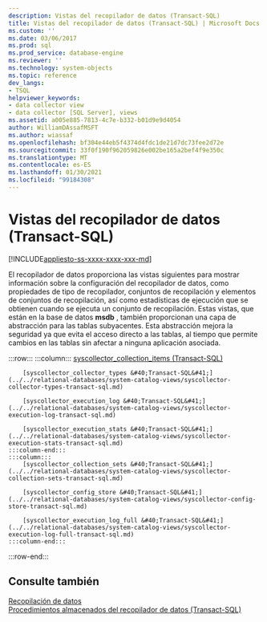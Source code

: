 ```yaml
---
description: Vistas del recopilador de datos (Transact-SQL)
title: Vistas del recopilador de datos (Transact-SQL) | Microsoft Docs
ms.custom: ''
ms.date: 03/06/2017
ms.prod: sql
ms.prod_service: database-engine
ms.reviewer: ''
ms.technology: system-objects
ms.topic: reference
dev_langs:
- TSQL
helpviewer_keywords:
- data collector view
- data collector [SQL Server], views
ms.assetid: a005e885-7813-4c7e-b332-b01d9e9d4054
author: WilliamDAssafMSFT
ms.author: wiassaf
ms.openlocfilehash: bf304e44eb5f4374d4fdc1de21d7dc73fee2d72e
ms.sourcegitcommit: 33f0f190f962059826e002be165a2bef4f9e350c
ms.translationtype: MT
ms.contentlocale: es-ES
ms.lasthandoff: 01/30/2021
ms.locfileid: "99184308"
---
```

# <a name="data-collector-views-transact-sql"></a>Vistas del recopilador de datos (Transact-SQL)
[!INCLUDE[appliesto-ss-xxxx-xxxx-xxx-md](../../includes/appliesto-ss-xxxx-xxxx-xxx-md.md)]

  El recopilador de datos proporciona las vistas siguientes para mostrar información sobre la configuración del recopilador de datos, como propiedades de tipo de recopilador, conjuntos de recopilación y elementos de conjuntos de recopilación, así como estadísticas de ejecución que se obtienen cuando se ejecuta un conjunto de recopilación. Estas vistas, que están en la base de datos **msdb** , también proporcionan una capa de abstracción para las tablas subyacentes. Esta abstracción mejora la seguridad ya que evita el acceso directo a las tablas, al tiempo que permite cambios en las tablas sin afectar a ninguna aplicación asociada.  

:::row:::
    :::column:::
        [syscollector_collection_items &#40;Transact-SQL&#41;](../../relational-databases/system-catalog-views/syscollector-collection-items-transact-sql.md)
        
        [syscollector_collector_types &#40;Transact-SQL&#41;](../../relational-databases/system-catalog-views/syscollector-collector-types-transact-sql.md)
        
        [syscollector_execution_log &#40;Transact-SQL&#41;](../../relational-databases/system-catalog-views/syscollector-execution-log-transact-sql.md)
        
        [syscollector_execution_stats &#40;Transact-SQL&#41;](../../relational-databases/system-catalog-views/syscollector-execution-stats-transact-sql.md)
    :::column-end:::
    :::column:::
        [syscollector_collection_sets &#40;Transact-SQL&#41;](../../relational-databases/system-catalog-views/syscollector-collection-sets-transact-sql.md)
        
        [syscollector_config_store &#40;Transact-SQL&#41;](../../relational-databases/system-catalog-views/syscollector-config-store-transact-sql.md)
        
        [syscollector_execution_log_full &#40;Transact-SQL&#41;](../../relational-databases/system-catalog-views/syscollector-execution-log-full-transact-sql.md)
    :::column-end:::
:::row-end:::
  
## <a name="see-also"></a>Consulte también  
 [Recopilación de datos](../../relational-databases/data-collection/data-collection.md)   
 [Procedimientos almacenados del recopilador de datos &#40;Transact-SQL&#41;](../../relational-databases/system-stored-procedures/data-collector-stored-procedures-transact-sql.md)  
  
  
